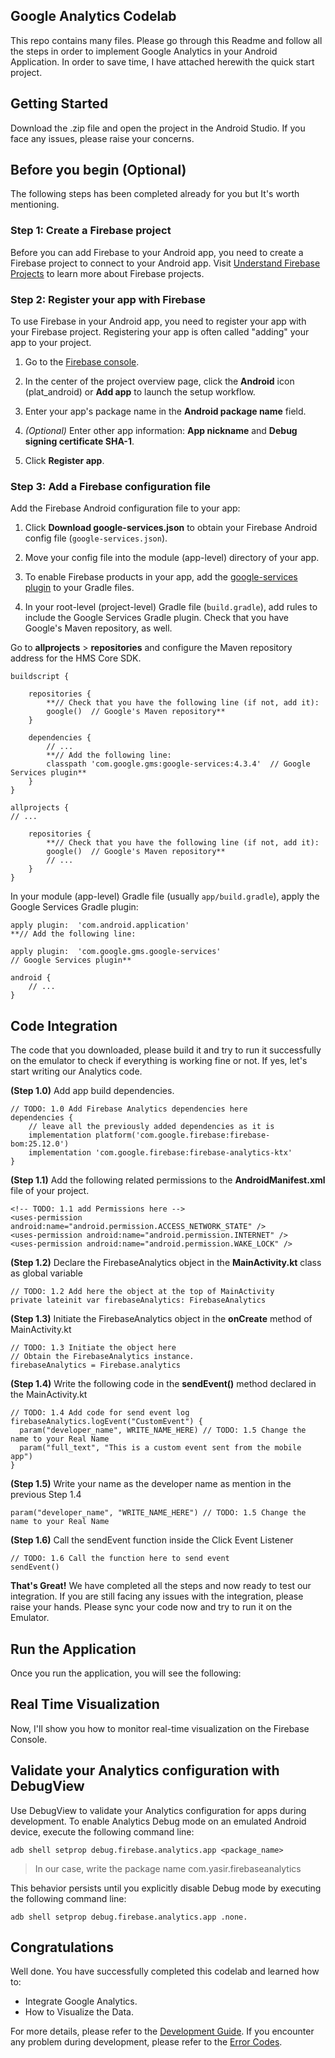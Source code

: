 ## Google Analytics Codelab
This repo contains many files. Please go through this Readme and follow all the steps in order to implement Google Analytics in your Android Application. In order to save time, I have attached herewith the quick start project. 
## Getting Started
Download the .zip file and open the project in the Android Studio. If you face any issues, please raise your concerns.

## Before you begin (Optional)
The following steps has been completed already for you but It's worth mentioning.

### **Step 1**: Create a Firebase project
Before you can add Firebase to your Android app, you need to create a Firebase project to connect to your Android app. Visit [Understand Firebase Projects](https://firebase.google.com/docs/projects/learn-more) to learn more about Firebase projects.
### **Step 2**: Register your app with Firebase
To use Firebase in your Android app, you need to register your app with your Firebase project. Registering your app is often called "adding" your app to your project.
1.  Go to the  [Firebase console](https://console.firebase.google.com/).
    
2.  In the center of the project overview page, click the  **Android**  icon (plat_android) or  **Add app**  to launch the setup workflow.
    
3.  Enter your app's package name in the  **Android package name**  field.
4. _(Optional)_ Enter other app information: **App nickname** and **Debug signing certificate SHA-1**.
5. Click **Register app**.

### **Step 3**: Add a Firebase configuration file
Add the Firebase Android configuration file to your app:

1.	Click  **Download google-services.json**  to obtain your Firebase Android config file (`google-services.json`).
    
2.  Move your config file into the module (app-level) directory of your app.
3. To enable Firebase products in your app, add the [google-services plugin](https://developers.google.com/android/guides/google-services-plugin) to your Gradle files.
4. In your root-level (project-level) Gradle file (`build.gradle`), add rules to include the Google Services Gradle plugin. Check that you have Google's Maven repository, as well.

Go to **allprojects** > **repositories** and configure the Maven repository address for the HMS Core SDK.

    buildscript { 
    
	    repositories {  
		    **// Check that you have the following line (if not, add it): 
		    google()  // Google's Maven repository**  
	    } 
	    
	    dependencies {  
		    // ...  
		    **// Add the following line: 
		    classpath 'com.google.gms:google-services:4.3.4'  // Google Services plugin**  
		}  
	}
	
	allprojects {  
	// ... 
	
		repositories {  
			**// Check that you have the following line (if not, add it): 
			google()  // Google's Maven repository**  
			// ...  
		}  
	}


In your module (app-level) Gradle file (usually `app/build.gradle`), apply the Google Services Gradle plugin:

    apply plugin:  'com.android.application'  
	**// Add the following line:  
	
	apply plugin:  'com.google.gms.google-services'  
	// Google Services plugin**
	
	android {  
		// ...  
	}

## Code Integration
The code that you downloaded, please build it and try to run it successfully on the emulator to check if everything is working fine or not. If yes, let's start writing our Analytics code.

**(Step 1.0)** Add app build dependencies.
```
// TODO: 1.0 Add Firebase Analytics dependencies here
dependencies {
	// leave all the previously added dependencies as it is
    implementation platform('com.google.firebase:firebase-bom:25.12.0')  
	implementation 'com.google.firebase:firebase-analytics-ktx'
}
```

**(Step 1.1)** Add the following related permissions to the **AndroidManifest.xml** file of your project.
```
<!-- TODO: 1.1 add Permissions here -->  
<uses-permission android:name="android.permission.ACCESS_NETWORK_STATE" />  
<uses-permission android:name="android.permission.INTERNET" />  
<uses-permission android:name="android.permission.WAKE_LOCK" />
```
**(Step 1.2)** Declare the FirebaseAnalytics object in the **MainActivity.kt** class as global variable

```
// TODO: 1.2 Add here the object at the top of MainActivity  
private lateinit var firebaseAnalytics: FirebaseAnalytics
```


**(Step 1.3)** Initiate the FirebaseAnalytics object in the **onCreate** method of MainActivity.kt
```
// TODO: 1.3 Initiate the object here  
// Obtain the FirebaseAnalytics instance.  
firebaseAnalytics = Firebase.analytics
```

**(Step 1.4)** Write the following code in the **sendEvent()** method declared in the MainActivity.kt
```
// TODO: 1.4 Add code for send event log  
firebaseAnalytics.logEvent("CustomEvent") {  
  param("developer_name", WRITE_NAME_HERE) // TODO: 1.5 Change the name to your Real Name  
  param("full_text", "This is a custom event sent from the mobile app")  
}
```


**(Step 1.5)** Write your name as the developer name as mention in the previous Step 1.4
```
param("developer_name", "WRITE_NAME_HERE") // TODO: 1.5 Change the name to your Real Name  
```

**(Step 1.6)** Call the sendEvent function inside the Click Event Listener
```
// TODO: 1.6 Call the function here to send event  
sendEvent() 
```

**That's Great!** We have completed all the steps and now ready to test our integration. If you are still facing any issues with the integration, please raise your hands. Please sync your code now and try to run it on the Emulator.

## Run the Application
Once you run the application, you will see the following:




## Real Time Visualization 
Now, I'll show you how to monitor real-time visualization on the Firebase Console.



## Validate your Analytics configuration with DebugView
Use DebugView to validate your Analytics configuration for apps during development.
To enable Analytics Debug mode on an emulated Android device, execute the following command line:

`adb shell setprop debug.firebase.analytics.app <package_name>`

> In our case, write the package name com.yasir.firebaseanalytics

This behavior persists until you explicitly disable Debug mode by executing the following command line:

`adb shell setprop debug.firebase.analytics.app .none.`

## Congratulations

Well done. You have successfully completed this codelab and learned how to:

-   Integrate Google Analytics.
-   How to Visualize the Data.

For more details, please refer to the  [Development Guide](https://firebase.google.com/docs/analytics/get-started?platform=android). If you encounter any problem during development, please refer to the  [Error Codes](https://firebase.google.com/docs/analytics/errors).



